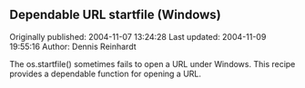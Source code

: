 ## Dependable URL startfile (Windows)

Originally published: 2004-11-07 13:24:28
Last updated: 2004-11-09 19:55:16
Author: Dennis Reinhardt

The os.startfile() sometimes fails to open a URL under Windows.  This recipe provides a dependable function for opening a URL.
